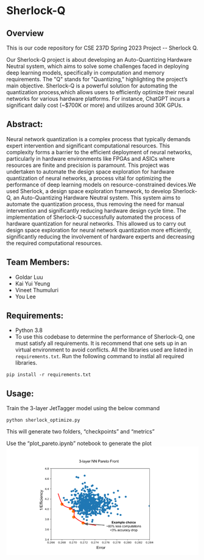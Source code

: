 # Sherlock-Q 


## Overview 
This is our code repository for CSE 237D Spring 2023 Project -- Sherlock Q. 

Our Sherlock-Q project is about developing an Auto-Quantizing Hardware Neutral system, which aims to solve some challenges faced in deploying deep learning models, specifically in computation and memory requirements. The "Q" stands for "Quantizing," highlighting the project’s main objective.
Sherlock-Q is a powerful solution for automating the quantization process,which allows users to efficiently optimize their neural networks for various hardware platforms.
For instance, ChatGPT incurs a significant daily cost (~$700K or more) and utilizes around 30K GPUs.


## Abstract:
Neural network quantization is a complex process that typically demands expert intervention and significant computational resources. This complexity forms a barrier to the efficient deployment of neural networks, particularly in hardware environments like FPGAs and ASICs where resources are finite and precision is paramount. This project was undertaken to automate the design space exploration for hardware quantization of neural networks, a process vital for optimizing the performance of deep learning models on resource-constrained devices.We used Sherlock, a design space exploration framework, to develop Sherlock-Q, an Auto-Quantizing Hardware Neutral system. This system aims to automate the quantization process, thus removing the need for manual intervention and significantly reducing hardware design cycle time. The implementation of Sherlock-Q successfully automated the process of hardware quantization for neural networks. This allowed us to carry out design space exploration for neural network quantization more efficiently, significantly reducing the involvement of hardware experts and decreasing the required computational resources.

## Team Members:
- Goldar Luu
- Kai Yui Yeung
- Vineet Thumuluri
- You Lee


## Requirements:
- Python 3.8
- To use this codebase to determine the performance of Sherlock-Q, one must satisfy all requirements. It is recommend that one sets up in an virtual environment to avoid conflicts. All the libraries used are listed in ```requirements.txt```. Run the following command to instlal all required libraries. 

```
pip install -r requirements.txt
```

## Usage: 

Train the 3-layer JetTagger model using the below command

```
python sherlock_optimize.py
```
This will generate two folders, “checkpoints” and “metrics” 

Use the “plot_pareto.ipynb” notebook to generate the plot
![alt text](https://github.com/youhak-jeremy/pytorch-jet-classify/blob/master/plot_pareto_front.png?raw=true)









